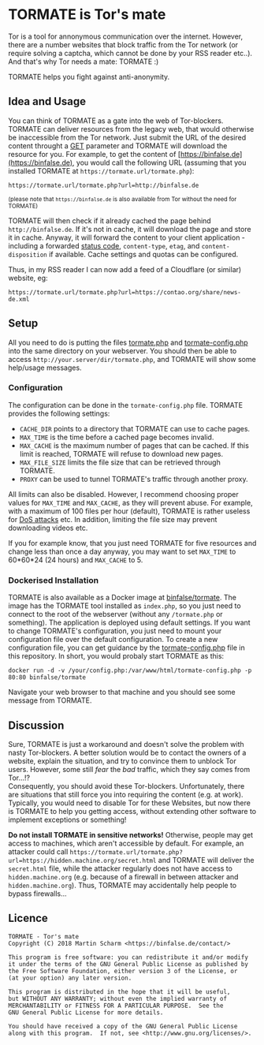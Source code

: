 # TORMATE is Tor's mate

Tor is a tool for annonymous communication over the internet.
However, there are a number websites that block traffic from the Tor network (or require solving a captcha, which cannot be done by your RSS reader etc..).
And that's why Tor needs a mate: TORMATE :)

TORMATE helps you fight against anti-anonymity.




## Idea and Usage

You can think of TORMATE as a gate into the web of Tor-blockers.
TORMATE can deliver resources from the legacy web, that would otherwise be inaccessible from the Tor network.
Just submit the URL of the desired content throught a [GET](https://en.wikipedia.org/wiki/Hypertext_Transfer_Protocol#Request_methods) parameter and TORMATE will download the resource for you.
For example, to get the content of [https://binfalse.de](https://binfalse.de), you would call the following URL (assuming that you installed TORMATE at `https://tormate.url/tormate.php`):

    https://tormate.url/tormate.php?url=http://binfalse.de 

<small>(please note that `https://binfalse.de` is also available from Tor without the need for TORMATE)</small>

TORMATE will then check if it already cached the page behind `http://binfalse.de`.
If it's not in cache, it will download the page and store it in cache.
Anyway, it will forward the content to your client application - including a forwarded [status code](https://en.wikipedia.org/wiki/List_of_HTTP_status_codes), `content-type`, `etag`, and `content-disposition` if available.
Cache settings and quotas can be configured.

Thus, in my RSS reader I can now add a feed of a Cloudflare (or similar) website, eg:


    https://tormate.url/tormate.php?url=https://contao.org/share/news-de.xml



## Setup

All you need to do is putting the files [tormate.php](tormate.php) and [tormate-config.php](tormate-config.php) into the same directory on your webserver.
You should then be able to access `http://your.server/dir/tormate.php`, and TORMATE will show some help/usage messages.


### Configuration

The configuration can be done in the `tormate-config.php` file.
TORMATE provides the following settings:

* `CACHE_DIR` points to a directory that TORMATE can use to cache pages.
* `MAX_TIME` is the time before a cached page becomes invalid.
* `MAX_CACHE` is the maximum number of pages that can be cached. If this limit is reached, TORMATE will refuse to download new pages.
* `MAX_FILE_SIZE` limits the file size that can be retrieved through TORMATE.
* `PROXY` can be used to tunnel TORMATE's traffic through another proxy.

All limits can also be disabled.
However, I recommend choosing proper values for `MAX_TIME` and `MAX_CACHE`, as they will prevent abuse.
For example, with a maximum of 100 files per hour (default), TORMATE is rather useless for [DoS attacks](https://en.wikipedia.org/wiki/Denial-of-service_attack) etc.
In addition, limiting the file size may prevent downloading videos etc.

If you for example know, that you just need TORMATE for five resources and change less than once a day anyway, you may want to set `MAX_TIME` to 60\*60\*24 (24 hours) and `MAX_CACHE` to 5.


### Dockerised Installation

TORMATE is also available as a Docker image at [binfalse/tormate](https://hub.docker.com/r/binfalse/tormate/).
The image has the TORMATE tool installed as `index.php`, so you just need to connect to the root of the webserver (without any `/tormate.php` or something).
The application is deployed using default settings.
If you want to change TORMATE's configuration, you just need to mount your configuration file over the default configuration.
To create a new configuration file, you can get guidance by the [tormate-config.php](tormate-config.php) file in this repository.
In short, you would probaly start TORMATE as this:

    docker run -d -v /your/config.php:/var/www/html/tormate-config.php -p 80:80 binfalse/tormate

Navigate your web browser to that machine and you should see some message from TORMATE.





## Discussion


Sure, TORMATE is just a workaround and doesn't solve the problem with nasty Tor-blockers.
A better solution would be to contact the owners of a website, explain the situation, and try to convince them to unblock Tor users.
However, some still *fear* the *bad* traffic, which they say comes from Tor...!?  
Consequently, you should avoid these Tor-blockers.
Unfortunately, there are situations that still force you into requiring the content (e.g. at work).
Typically, you would need to disable Tor for these Websites, but now there is TORMATE to help you getting access, without extending other software to implement exceptions or something!

**Do not install TORMATE in sensitive networks!**
Otherwise, people may get access to machines, which aren't accessible by default.
For example, an attacker could call `https://tormate.url/tormate.php?url=https://hidden.machine.org/secret.html` and TORMATE will deliver the `secret.html` file, while the attacker regularly does not have access to `hidden.machine.org` (e.g. because of a firewall in between attacker and `hidden.machine.org`).
Thus, TORMATE may accidentally help people to bypass firewalls...


## Licence

    TORMATE - Tor's mate
    Copyright (C) 2018 Martin Scharm <https://binfalse.de/contact/>
    
    This program is free software: you can redistribute it and/or modify
    it under the terms of the GNU General Public License as published by
    the Free Software Foundation, either version 3 of the License, or
    (at your option) any later version.
      
    This program is distributed in the hope that it will be useful,
    but WITHOUT ANY WARRANTY; without even the implied warranty of
    MERCHANTABILITY or FITNESS FOR A PARTICULAR PURPOSE.  See the
    GNU General Public License for more details.
    
    You should have received a copy of the GNU General Public License
    along with this program.  If not, see <http://www.gnu.org/licenses/>.





